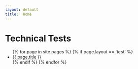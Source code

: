 ```yaml
---
layout: default
title:  Home
---
```

# Technical Tests
<ul>
{% for page in site.pages %}
  {% if page.layout == 'test' %}
  <li>
    <a href="{{ page.url }}">{{ page.title }}</a>
  </li>
  {% endif %}
{% endfor %}
</ul>
